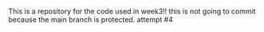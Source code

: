 This is a repository for the code used in week3!!
this is not going to commit because the main branch is protected.
attempt #4